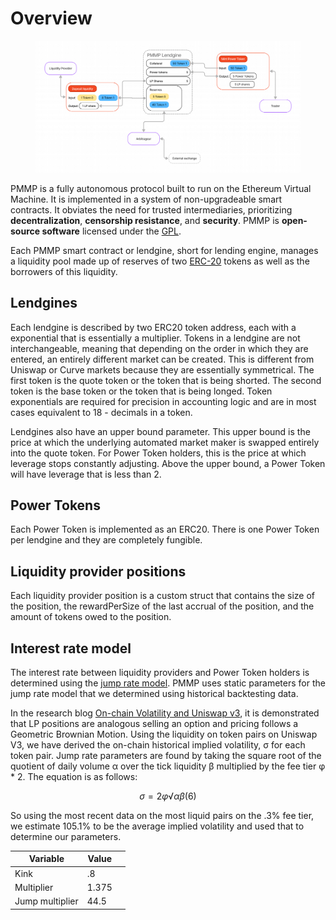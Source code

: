 # Overview

<figure><img src="../.gitbook/assets/pmmp-diagram.png" alt=""><figcaption></figcaption></figure>

PMMP is a fully autonomous protocol built to run on the Ethereum Virtual Machine. It is implemented in a system of non-upgradeable smart contracts. It obviates the need for trusted intermediaries, prioritizing **decentralization**, **censorship resistance**, and **security**. PMMP is **open-source software** licensed under the [GPL](https://en.wikipedia.org/wiki/GNU\_General\_Public\_License).

Each PMMP smart contract or lendgine, short for lending engine, manages a liquidity pool made up of reserves of two [ERC-20](https://eips.ethereum.org/EIPS/eip-20) tokens as well as the borrowers of this liquidity.

## Lendgines

Each lendgine is described by two ERC20 token address, each with a exponential that is essentially a multiplier. Tokens in a lendgine are not interchangeable, meaning that depending on the order in which they are entered, an entirely different market can be created. This is different from Uniswap or Curve markets because they are essentially symmetrical. The first token is the quote token or the token that is being shorted. The second token is the base token or the token that is being longed. Token exponentials are required for precision in accounting logic and are in most cases equivalent to 18 - decimals in a token.

Lendgines also have an upper bound parameter. This upper bound is the price at which the underlying automated market maker is swapped entirely into the quote token. For Power Token holders, this is the price at which leverage stops constantly adjusting. Above the upper bound, a Power Token will have leverage that is less than 2.

## Power Tokens

Each Power Token is implemented as an ERC20. There is one Power Token per lendgine and they are completely fungible.

## Liquidity provider positions

Each liquidity provider position is a custom struct that contains the size of the position, the rewardPerSize of the last accrual of the position, and the amount of tokens owed to the position.&#x20;

## Interest rate model

The interest rate between liquidity providers and Power Token holders is determined using the [jump rate model](https://docs.compound.finance/interest-rates/). PMMP uses static parameters for the jump rate model that we determined using historical backtesting data.

In the research blog [On-chain Volatility and Uniswap v3](https://lambert-guillaume.medium.com/on-chain-volatility-and-uniswap-v3-d031b98143d1), it is demonstrated that LP positions are analogous selling an option and pricing follows a Geometric Brownian Motion. Using the liquidity on token pairs on Uniswap V3, we have derived the on-chain historical implied volatility, σ for each token pair. Jump rate parameters are found by taking the square root of the quotient of daily volume α over the tick liquidity β multiplied by the fee tier φ \* 2. The equation is as follows:&#x20;

$$
σ = 2φ √ α β (6)
$$

So using the most recent data on the most liquid pairs on the .3% fee tier, we estimate 105.1% to be the average implied volatility and used that to determine our parameters.

<table><thead><tr><th>Variable</th><th>Value</th><th data-hidden></th></tr></thead><tbody><tr><td>Kink</td><td>.8</td><td></td></tr><tr><td>Multiplier</td><td>1.375</td><td></td></tr><tr><td>Jump multiplier</td><td>44.5</td><td></td></tr></tbody></table>
